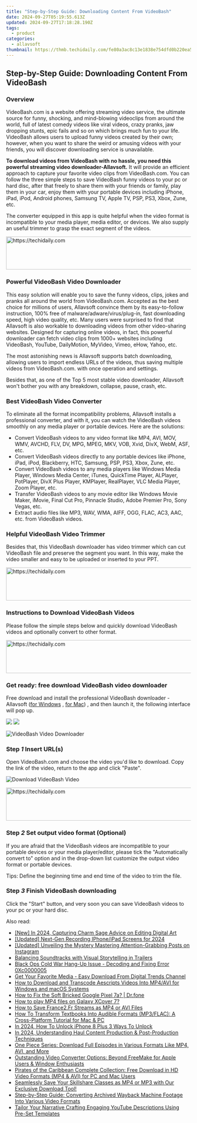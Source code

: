 ```yaml
---
title: "Step-by-Step Guide: Downloading Content From VideoBash"
date: 2024-09-27T05:19:55.613Z
updated: 2024-09-27T17:18:28.190Z
tags:
  - product
categories:
  - allavsoft
thumbnail: https://thmb.techidaily.com/fe80a3ac8c13e1838e754dfd0b220ea591dc82f5debc2a4e7c75f671463eb2ab.jpg
---
```


## Step-by-Step Guide: Downloading Content From VideoBash

### Overview

VideoBash.com is a website offering streaming video service, the ultimate source for funny, shocking, and mind-blowing videoclips from around the world, full of latest comedy videos like viral videos, crazy pranks, jaw dropping stunts, epic fails and so on which brings much fun to your life. VideoBash allows users to upload funny videos created by their own; however, when you want to share the weird or amusing videos with your friends, you will discover downloading service is unavailable.

**To download videos from VideoBash with no hassle, you need this powerful streaming video downloader-Allavsoft.** It will provide an efficient approach to capture your favorite video clips from VideoBash.com. You can follow the three simple steps to save VideoBash funny videos to your pc or hard disc, after that freely to share them with your friends or family, play them in your car, enjoy them with your portable devices including iPhone, iPad, iPod, Android phones, Samsung TV, Apple TV, PSP, PS3, Xbox, Zune, etc.

The converter equipped in this app is quite helpful when the video format is incompatible to your media player, media editor, or devices. We also supply an useful trimmer to grasp the exact segment of the videos.

<!-- affiliate ads begin -->
<a href="https://ephamedtechinc.pxf.io/c/5597632/2136621/26400" target="_top" id="2136621">
  <img src="//a.impactradius-go.com/display-ad/26400-2136621" border="0" alt="https://techidaily.com" width="728" height="90"/>
</a>
<img height="0" width="0" src="https://ephamedtechinc.pxf.io/i/5597632/2136621/26400" style="position:absolute;visibility:hidden;" border="0" />
<!-- affiliate ads end -->

### Powerful VideoBash Video Downloader

This easy solution will enable you to save the funny videos, clips, jokes and pranks all around the world from VideoBash.com. Accepted as the best choice for millions of users, Allavsoft convince them by its easy-to-follow instruction, 100% free of malware/adware/virus/plug-in, fast downloading speed, high video quality, etc. Many users were surprised to find that Allavsoft is also workable to downloading videos from other video-sharing websites. Designed for capturing online videos, in fact, this powerful downloader can fetch video clips from 1000+ websites including VideoBash, YouTube, DailyMotion, MyVideo, Vimeo, eHow, Yahoo, etc.

The most astonishing news is Allavsoft supports batch downloading, allowing users to import endless URLs of the videos, thus saving multiple videos from VideoBash.com. with once operation and settings.

Besides that, as one of the Top 5 most stable video downloader, Allavsoft won't bother you with any breakdown, collapse, pause, crash, etc.

### Best VideoBash Video Converter

To eliminate all the format incompatibility problems, Allavsoft installs a professional converter, and with it, you can watch the VideoBash videos smoothly on any media player or portable devices. Here are the solutions:

* Convert VideoBash videos to any video format like MP4, AVI, MOV, WMV, AVCHD, FLV, DV, MPG, MPEG, MKV, VOB, Xvid, DivX, WebM, ASF, etc.
* Convert VideoBash videos directly to any portable devices like iPhone, iPad, iPod, Blackberry, HTC, Samsung, PSP, PS3, Xbox, Zune, etc.
* Convert VideoBash videos to any media players like Windows Media Player, Windows Media Center, iTunes, QuickTime Player, ALPlayer, PotPlayer, DivX Plus Player, KMPlayer, RealPlayer, VLC Media Player, Zoom Player, etc.
* Transfer VideoBash videos to any movie editor like Windows Movie Maker, iMovie, Final Cut Pro, Pinnacle Studio, Adobe Premier Pro, Sony Vegas, etc.
* Extract audio files like MP3, WAV, WMA, AIFF, OGG, FLAC, AC3, AAC, etc. from VideoBash videos.

### Helpful VideoBash Video Trimmer

Besides that, this VideoBash downloader has video trimmer which can cut VideoBash file and preserve the segment you want. In this way, make the video smaller and easy to be uploaded or inserted to your PPT.

<!-- affiliate ads begin -->
<a href="https://aligracehair.sjv.io/c/5597632/2006919/19272" target="_top" id="2006919">
  <img src="//a.impactradius-go.com/display-ad/19272-2006919" border="0" alt="https://techidaily.com" width="728" height="90"/>
</a>
<img height="0" width="0" src="https://aligracehair.sjv.io/i/5597632/2006919/19272" style="position:absolute;visibility:hidden;" border="0" />
<!-- affiliate ads end -->

### Instructions to Download VideoBash Videos

Please follow the simple steps below and quickly download VideoBash videos and optionally convert to other format.

<!-- affiliate ads begin -->
<a href="https://aligracehair.sjv.io/c/5597632/2006960/19272" target="_top" id="2006960">
  <img src="//a.impactradius-go.com/display-ad/19272-2006960" border="0" alt="https://techidaily.com" width="728" height="90"/>
</a>
<img height="0" width="0" src="https://aligracehair.sjv.io/i/5597632/2006960/19272" style="position:absolute;visibility:hidden;" border="0" />
<!-- affiliate ads end -->

### Get ready: free download VideoBash video downloader

Free download and install the professional VideoBash downloader - Allavsoft ([for Windows](https://tools.techidaily.com/allavsoft/products/) , [for Mac](https://tools.techidaily.com/allavsoft/products/)) , and then launch it, the following interface will pop up.

[![](https://www.allavsoft.com/how-to/../images/how-to/free-download-win.jpg)](https://tools.techidaily.com/allavsoft/products/) [![](https://www.allavsoft.com/how-to/../images/how-to/free-download-mac.jpg)](https://tools.techidaily.com/allavsoft/products/)

![VideoBash Video Downloader](https://www.allavsoft.com/how-to/../images/allavsoft/screen-shot-600.jpg)

### Step _1_ Insert URL(s)

Open VideoBash.com and choose the video you'd like to download. Copy the link of the video, return to the app and click "Paste".

![Download VideoBash Video](https://www.allavsoft.com/how-to/../images/how-to/twitch-video-download/download-twitch-video.jpg)

<!-- affiliate ads begin -->
<a href="https://appsumo.8odi.net/c/5597632/2049370/7443" target="_top" id="2049370">
  <img src="//a.impactradius-go.com/display-ad/7443-2049370" border="0" alt="https://techidaily.com" width="728" height="90"/>
</a>
<img height="0" width="0" src="https://appsumo.8odi.net/i/5597632/2049370/7443" style="position:absolute;visibility:hidden;" border="0" />
<!-- affiliate ads end -->

### Step _2_ Set output video format (Optional)

If you are afraid that the VideoBash videos are incompatible to your portable devices or your media player/editor, please tick the "Automatically convert to" option and in the drop-down list customize the output video format or portable devices.

Tips: Define the beginning time and end time of the video to trim the file.

### Step _3_ Finish VideoBash downloading

Click the "Start" button, and very soon you can save VideoBash videos to your pc or your hard disc.

<ins class="adsbygoogle"
     style="display:block"
     data-ad-format="autorelaxed"
     data-ad-client="ca-pub-7571918770474297"
     data-ad-slot="1223367746"></ins>

<ins class="adsbygoogle"
     style="display:block"
     data-ad-client="ca-pub-7571918770474297"
     data-ad-slot="8358498916"
     data-ad-format="auto"
     data-full-width-responsive="true"></ins>

<span class="atpl-alsoreadstyle">Also read:</span>
<div><ul>
<li><a href="https://fox-helps.techidaily.com/new-in-2024-capturing-charm-sage-advice-on-editing-digital-art/"><u>[New] In 2024, Capturing Charm Sage Advice on Editing Digital Art</u></a></li>
<li><a href="https://screen-capture.techidaily.com/updated-next-gen-recording-iphoneipad-screens-for-2024/"><u>[Updated] Next-Gen Recording IPhone/iPad Screens for 2024</u></a></li>
<li><a href="https://instagram-video-files.techidaily.com/updated-unveiling-the-mystery-mastering-attention-grabbing-posts-on-instagram/"><u>[Updated] Unveiling the Mystery Mastering Attention-Grabbing Posts on Instagram</u></a></li>
<li><a href="https://article-helps.techidaily.com/balancing-soundtracks-with-visual-storytelling-in-trailers/"><u>Balancing Soundtracks with Visual Storytelling in Trailers</u></a></li>
<li><a href="https://win-answers.techidaily.com/black-ops-cold-war-hang-up-issue-decoding-and-fixing-error-0xc0000005/"><u>Black Ops Cold War Hang-Up Issue - Decoding and Fixing Error 0Xc0000005</u></a></li>
<li><a href="https://win-lab.techidaily.com/get-your-favorite-media-easy-download-from-digital-trends-channel/"><u>Get Your Favorite Media - Easy Download From Digital Trends Channel</u></a></li>
<li><a href="https://win-lab.techidaily.com/how-to-download-and-transcode-aescripts-videos-into-mp4avi-for-windows-and-macos-systems/"><u>How to Download and Transcode Aescripts Videos Into MP4/AVI for Windows and macOS Systems</u></a></li>
<li><a href="https://howto.techidaily.com/how-to-fix-the-soft-bricked-google-pixel-7a-drfone-by-drfone-fix-android-problems-fix-android-problems/"><u>How to Fix the Soft Bricked Google Pixel 7a? | Dr.fone</u></a></li>
<li><a href="https://blog-min.techidaily.com/how-to-play-mp4-files-on-galaxy-xcover-7-by-aiseesoft-video-converter-play-mp4-on-android/"><u>How to play MP4 files on Galaxy XCover 7?</u></a></li>
<li><a href="https://win-lab.techidaily.com/how-to-save-france2fr-streams-as-mp4-or-avi-files/"><u>How to Save France2.Fr Streams as MP4 or AVI Files</u></a></li>
<li><a href="https://win-lab.techidaily.com/how-to-transform-textbooks-into-audible-formats-mp3flac-a-cross-platform-tutorial-for-mac-and-pc/"><u>How To Transform Textbooks Into Audible Formats (MP3/FLAC): A Cross-Platform Tutorial for Mac & PC</u></a></li>
<li><a href="https://sim-unlock.techidaily.com/in-2024-how-to-unlock-iphone-8-plus-3-ways-to-unlock-by-drfone-ios/"><u>In 2024, How To Unlock iPhone 8 Plus 3 Ways To Unlock</u></a></li>
<li><a href="https://some-guidance.techidaily.com/in-2024-understanding-haul-content-production-and-post-production-techniques/"><u>In 2024, Understanding Haul Content Production & Post-Production Techniques</u></a></li>
<li><a href="https://win-lab.techidaily.com/one-piece-series-download-full-episodes-in-various-formats-like-mp4-avi-and-more/"><u>One Piece Series: Download Full Episodes in Various Formats Like MP4, AVI, and More</u></a></li>
<li><a href="https://win-lab.techidaily.com/outstanding-video-converter-options-beyond-freemake-for-apple-users-and-window-enthusiasts/"><u>Outstanding Video Converter Options: Beyond FreeMake for Apple Users & Window Enthusiasts</u></a></li>
<li><a href="https://win-lab.techidaily.com/pirates-of-the-caribbean-complete-collection-free-download-in-hd-video-formats-mp4-and-avi-for-pc-and-mac-users/"><u>Pirates of the Caribbean Complete Collection: Free Download in HD Video Formats (MP4 & AVI) for PC and Mac Users</u></a></li>
<li><a href="https://win-lab.techidaily.com/seamlessly-save-your-skillshare-classes-as-mp4-or-mp3-with-our-exclusive-download-tool/"><u>Seamlessly Save Your Skillshare Classes as MP4 or MP3 with Our Exclusive Download Tool!</u></a></li>
<li><a href="https://win-lab.techidaily.com/step-by-step-guide-converting-archived-wayback-machine-footage-into-various-video-formats/"><u>Step-by-Step Guide: Converting Archived Wayback Machine Footage Into Various Video Formats</u></a></li>
<li><a href="https://youtube-clips.techidaily.com/tailor-your-narrative-crafting-engaging-youtube-descriptions-using-pre-set-templates/"><u>Tailor Your Narrative Crafting Engaging YouTube Descriptions Using Pre-Set Templates</u></a></li>
</ul></div>

